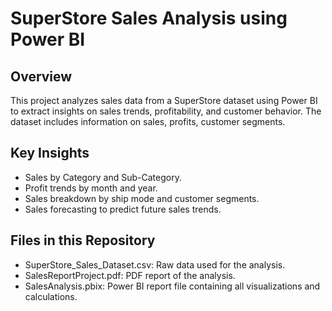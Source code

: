 # SuperStore Sales Analysis using Power BI

## Overview
This project analyzes sales data from a SuperStore dataset using Power BI to extract insights on sales trends, profitability, and customer behavior. The dataset includes information on sales, profits, customer segments.

## Key Insights
- Sales by Category and Sub-Category.
- Profit trends by month and year.
- Sales breakdown by ship mode and customer segments.
- Sales forecasting to predict future sales trends.

## Files in this Repository
- SuperStore_Sales_Dataset.csv: Raw data used for the analysis.
- SalesReportProject.pdf: PDF report of the analysis.
- SalesAnalysis.pbix: Power BI report file containing all visualizations and calculations.

